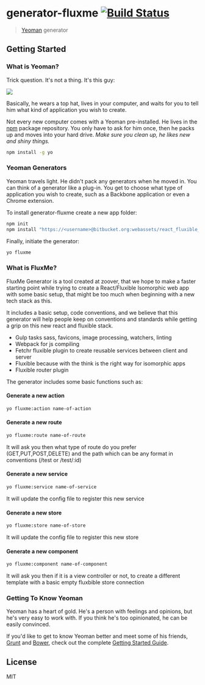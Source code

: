 # generator-fluxme [![Build Status](https://secure.travis-ci.org/abfx/generator-fluxme.png?branch=master)](https://travis-ci.org/abfx/generator-fluxme)

> [Yeoman](http://yeoman.io) generator


## Getting Started

### What is Yeoman?

Trick question. It's not a thing. It's this guy:

![](http://i.imgur.com/JHaAlBJ.png)

Basically, he wears a top hat, lives in your computer, and waits for you to tell him what kind of application you wish to create.

Not every new computer comes with a Yeoman pre-installed. He lives in the [npm](https://npmjs.org) package repository. You only have to ask for him once, then he packs up and moves into your hard drive. *Make sure you clean up, he likes new and shiny things.*

```bash
npm install -g yo
```

### Yeoman Generators

Yeoman travels light. He didn't pack any generators when he moved in. You can think of a generator like a plug-in. You get to choose what type of application you wish to create, such as a Backbone application or even a Chrome extension.

To install generator-fluxme create a new app folder:

```bash
npm init
npm install "https://<username>@bitbucket.org:webassets/react_fluxible_stack_generator.git" --save-dev
```

Finally, initiate the generator:

```bash
yo fluxme
```

### What is FluxMe?

FluxMe Generator is a tool created at zoover, that we hope to make a faster starting point while trying to create a React/Fluxible Isomorphic web app with some basic setup, that might be too much when beginning with a new tech stack as this.

It includes a basic setup, code conventions, and we believe that this generator will help people keep on conventions and standards while getting a grip on this new react and fluxible stack.

- Gulp tasks sass, favicons, image processing, watchers, linting
- Webpack for js compiling 
- Fetchr fluxible plugin to create reusable services between client and server
- Fluxible because with the think is the right way for isomorphic apps
- Fluxible router plugin 

The generator includes some basic functions such as:

#### Generate a new action
```bash
yo fluxme:action name-of-action
```

#### Generate a new route
```bash
yo fluxme:route name-of-route
```
It will ask you then what type of route do you prefer (GET,PUT,POST,DELETE) and the path which can be any format in conventions (/test or /test/:id)

#### Generate a new service
```bash
yo fluxme:service name-of-service
```
It will update the config file to register this new service

#### Generate a new store
```bash
yo fluxme:store name-of-store
```
It will update the config file to register this new store

#### Generate a new component
```bash
yo fluxme:component name-of-component
```
It will ask you then if it is a view controller or not, to create a different template with a basic empty fluxbible store connection

### Getting To Know Yeoman

Yeoman has a heart of gold. He's a person with feelings and opinions, but he's very easy to work with. If you think he's too opinionated, he can be easily convinced.

If you'd like to get to know Yeoman better and meet some of his friends, [Grunt](http://gruntjs.com) and [Bower](http://bower.io), check out the complete [Getting Started Guide](https://github.com/yeoman/yeoman/wiki/Getting-Started).


## License

MIT
